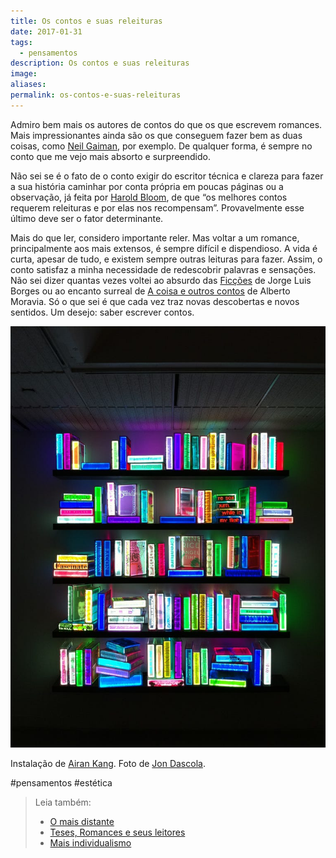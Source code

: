 ```yaml
---
title: Os contos e suas releituras
date: 2017-01-31
tags:
  - pensamentos
description: Os contos e suas releituras
image: 
aliases:
permalink: os-contos-e-suas-releituras
---
```

Admiro bem mais os autores de contos do que os que escrevem romances. Mais impressionantes ainda são os que conseguem fazer bem as duas coisas, como [Neil Gaiman](http://amzn.to/2jP6fWi), por exemplo. De qualquer forma, é sempre no conto que me vejo mais absorto e surpreendido.

Não sei se é o fato de o conto exigir do escritor técnica e clareza para fazer a sua história caminhar por conta própria em poucas páginas ou a observação, já feita por [Harold Bloom](http://amzn.to/2kkZnTx), de que “os melhores contos requerem releituras e por elas nos recompensam”. Provavelmente esse último deve ser o fator determinante.

Mais do que ler, considero importante reler. Mas voltar a um romance, principalmente aos mais extensos, é sempre difícil e dispendioso. A vida é curta, apesar de tudo, e existem sempre outras leituras para fazer. Assim, o conto satisfaz a minha necessidade de redescobrir palavras e sensações. Não sei dizer quantas vezes voltei ao absurdo das [Ficções](http://amzn.to/2jPbGUW) de Jorge Luis Borges ou ao encanto surreal de [A coisa e outros contos](https://www.estantevirtual.com.br/b/alberto-moravia/a-coisa/1215882862) de Alberto Moravia. Só o que sei é que cada vez traz novas descobertas e novos sentidos. Um desejo: saber escrever contos.

<img src="/assets/img/os-contos-e-suas-releituras-medium.jpeg">

Instalação de [Airan Kang](http://www.artnet.com/artists/airan-kang/). Foto de [Jon Dascola](https://www.flickr.com/photos/27102723@N03/4818389489/sizes/l/in/photostream/).


#pensamentos #estética

> Leia também:
> - <a href="/o-mais-distante">O mais distante</a>
> - <a href="/teses-romances-e-seus-leitores">Teses, Romances e seus leitores</a>
> - <a href="/mais-individualismo">Mais individualismo</a>
